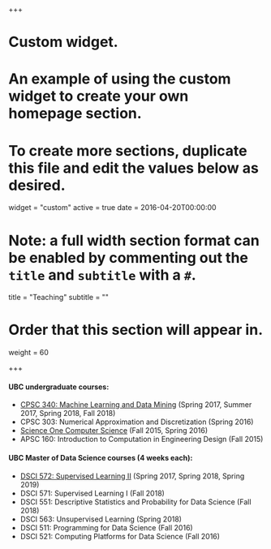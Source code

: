 +++
# Custom widget.
# An example of using the custom widget to create your own homepage section.
# To create more sections, duplicate this file and edit the values below as desired.
widget = "custom"
active = true
date = 2016-04-20T00:00:00

# Note: a full width section format can be enabled by commenting out the `title` and `subtitle` with a `#`.
title = "Teaching"
subtitle = ""

# Order that this section will appear in.
weight = 60

+++

#### UBC undergraduate courses:

- [CPSC 340: Machine Learning and Data Mining](https://www.ugrad.cs.ubc.ca/~cs340/) (Spring 2017, Summer 2017, Spring 2018, Fall 2018) 
- CPSC 303: Numerical Approximation and Discretization (Spring 2016)
- [Science One Computer Science](https://www.cs.ubc.ca/~mgelbart/courses/ScienceOneCS/) (Fall 2015, Spring 2016) 
- APSC 160: Introduction to Computation in Engineering Design (Fall 2015)

#### UBC Master of Data Science courses (4 weeks each):

- [DSCI 572: Supervised Learning II](https://github.com/UBC-MDS/DSCI_572_sup-learn-2_public) (Spring 2017, Spring 2018, Spring 2019)
- DSCI 571: Supervised Learning I (Fall 2018)
- DSCI 551: Descriptive Statistics and Probability for Data Science	(Fall 2018)
- DSCI 563: Unsupervised Learning (Spring 2018)
- DSCI 511: Programming for Data Science (Fall 2016)
- DSCI 521: Computing Platforms for Data Science (Fall 2016)
